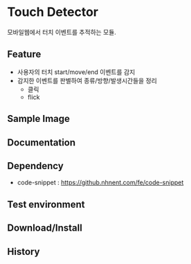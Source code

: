 Touch Detector
===============
모바일웹에서 터치 이벤트를 추적하는 모듈.

## Feature
* 사용자의 터치 start/move/end 이벤트를 감지
* 감지한 이벤트를 판별하여 종류/방향/발생시간들을 정리
   * 클릭
   * flick

## Sample Image


## Documentation


## Dependency
* code-snippet : https://github.nhnent.com/fe/code-snippet

## Test environment

## Download/Install


## History
